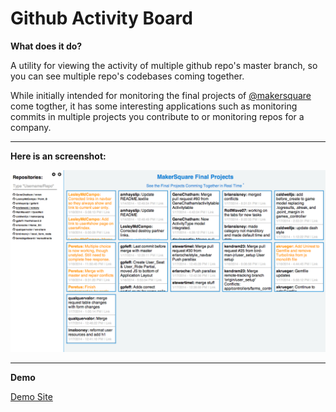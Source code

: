 # Github Activity Board

**What does it do?**

A utility for viewing the activity of multiple github repo's master branch, so you can see multiple repo's codebases coming together.

While initially intended for monitoring the final projects of [@makersquare](http://github.com/makersquare) come togther, it has some interesting applications such as monitoring commits in multiple projects you contribute to or monitoring repos for a company.

---

**Here is an screenshot:**

<img src="screenshot.png" width="600px" />

---

**Demo**

<a href="http://clamstew.github.io/activity-board" class="button">Demo Site</a>